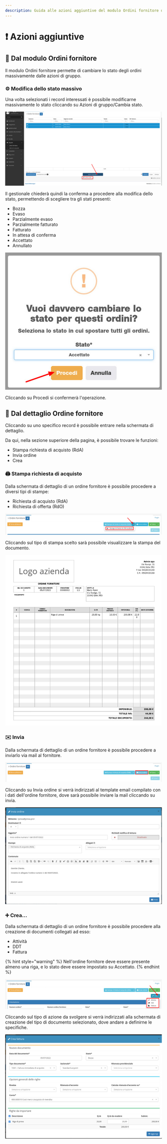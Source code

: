 ```yaml
---
description: Guida alle azioni aggiuntive del modulo Ordini fornitore di OpenSTAManager
---
```


# ❗ Azioni aggiuntive

## 👥 Dal modulo Ordini fornitore

Il modulo Ordini fornitore permette di cambiare lo stato degli ordini massivamente dalle azioni di gruppo.

### ⚙️ Modifica dello stato massivo

Una volta selezionati i record interessati è possibile modificarne massivamente lo stato cliccando su Azioni di gruppo/Cambia stato.

![](<../../../../.gitbook/assets/image (201).png>)

Il gestionale chiederà quindi la conferma a procedere alla modifica dello stato, permettendo di scegliere tra gli stati presenti:

* Bozza
* Evaso
* Parzialmente evaso
* Parzialmente fatturato
* Fatturato
* In attesa di conferma
* Accettato
* Annullato

&#x20;                                            <img src="../../../../.gitbook/assets/image (160).png" alt="" data-size="original">

Cliccando su Procedi si confermerà l'operazione.

## 👤 Dal dettaglio Ordine fornitore

Cliccando su uno specifico record è possibile entrare nella schermata di dettaglio.

Da qui, nella sezione superiore della pagina, è possibile trovare le funzioni:

* Stampa richiesta di acquisto (RdA)
* Invia ordine
* Crea

### 🖨️ Stampa richiesta di acquisto

Dalla schermata di dettaglio di un ordine fornitore è possibile procedere a diversi tipi di stampe:

* Richiesta di acquisto (RdA)
* Richiesta di offerta (RdO)

![](<../../../../.gitbook/assets/image (220).png>)

Cliccando sul tipo di stampa scelto sarà possibile visualizzare la stampa del documento.

&#x20;                                                  ![](<../../../../.gitbook/assets/image (166).png>)

### ✉️ Invia

Dalla schermata di dettaglio di un ordine fornitore è possibile procedere a inviarlo via mail al fornitore.

![](<../../../../.gitbook/assets/image (580).png>)

Cliccando su Invia ordine si verrà indirizzati al template email compilato con i dati dell'ordine fornitore, dove sarà possibile inviare la mail cliccando su invia.

![](<../../../../.gitbook/assets/image (205).png>)

### ➕ Crea...

Dalla schermata di dettaglio di un ordine fornitore è possibile procedere alla creazione di documenti collegati ad esso:

* Attività
* DDT
* Fattura

{% hint style="warning" %}
Nell'ordine fornitore deve essere presente almeno una riga, e lo stato deve essere impostato su Accettato.
{% endhint %}

![](<../../../../.gitbook/assets/image (575).png>)

Cliccando sul tipo di azione da svolgere si verrà indirizzati alla schermata di creazione del tipo di documento selezionato, dove andare a definirne le specifiche.

![](<../../../../.gitbook/assets/image (598).png>)
